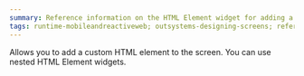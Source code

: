 ```yaml
---
summary: Reference information on the HTML Element widget for adding a custom HTML element to the screen.
tags: runtime-mobileandreactiveweb; outsystems-designing-screens; reference; designing-screens; html-element
---
```


Allows you to add a custom HTML element to the screen. You can use nested HTML Element widgets.
